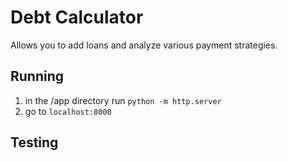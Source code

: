 # Debt Calculator

Allows you to add loans and analyze various payment strategies.

## Running

1. in the /app directory run `python -m http.server`
2. go to `localhost:8000`

## Testing

